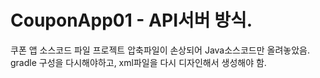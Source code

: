 # CouponApp01 - API서버 방식.
쿠폰 앱 소스코드 파일 
프로젝트 압축파일이 손상되어 Java소스코드만 올려놓았음. 
gradle 구성을 다시해야하고, xml파일을 다시 디자인해서 생성해야 함. 
